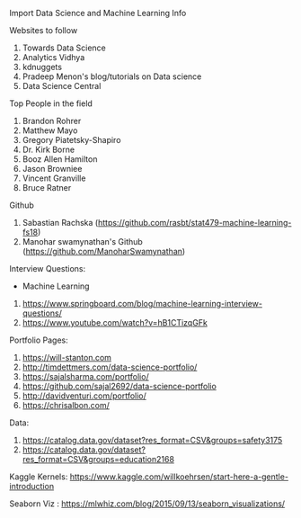Import Data Science and Machine Learning Info

Websites to follow
1. Towards Data Science
2. Analytics Vidhya
3. kdnuggets
4. Pradeep Menon's blog/tutorials on Data science
5. Data Science Central

Top People in the field
1. Brandon Rohrer
2. Matthew Mayo
3. Gregory Piatetsky-Shapiro
4. Dr. Kirk Borne
5. Booz Allen Hamilton
6. Jason Browniee
7. Vincent Granville
8. Bruce Ratner

Github
1. Sabastian Rachska (https://github.com/rasbt/stat479-machine-learning-fs18)
2. Manohar swamynathan's Github (https://github.com/ManoharSwamynathan)

Interview Questions:

- Machine Learning
1. https://www.springboard.com/blog/machine-learning-interview-questions/
2. https://www.youtube.com/watch?v=hB1CTizqGFk

Portfolio Pages:
1. https://will-stanton.com
2. http://timdettmers.com/data-science-portfolio/
3. https://sajalsharma.com/portfolio/
4. https://github.com/sajal2692/data-science-portfolio
5. http://davidventuri.com/portfolio/
6. https://chrisalbon.com/

Data:
1. https://catalog.data.gov/dataset?res_format=CSV&groups=safety3175
2. https://catalog.data.gov/dataset?res_format=CSV&groups=education2168

Kaggle Kernels:
https://www.kaggle.com/willkoehrsen/start-here-a-gentle-introduction

Seaborn Viz :
https://mlwhiz.com/blog/2015/09/13/seaborn_visualizations/
